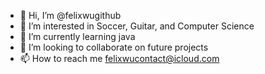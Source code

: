 - 👋 Hi, I’m @felixwugithub
- 👀 I’m interested in Soccer, Guitar, and Computer Science
- 🌱 I’m currently learning java
- 💞️ I’m looking to collaborate on future projects
- 📫 How to reach me felixwucontact@icloud.com

<!---
felixwugithub/felixwugithub is a ✨ special ✨ repository because its `README.md` (this file) appears on your GitHub profile.
You can click the Preview link to take a look at your changes.
--->
